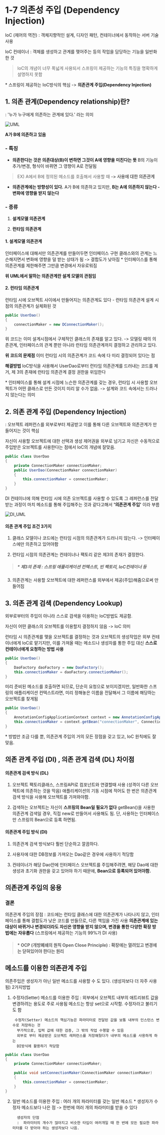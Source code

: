 # 1-7 의존성 주입 (Dependency Injection)
   
IoC (제어의 역전)
 : 객체지향적인 설계, 디자인 패턴, 컨테이너에서 동작하는 서버 기술 사용
 
IoC 컨테이너
 : 객체를 생성하고 관계를 맺어주는 등의 작업을 담당하는 기능을 일반화한 것
  > IoC의 개념이 너무 폭넓게 사용되서 스프링이 제공하는 기능의 특징을 명확하게 설명하지 못함
     
\*  스프링이 제공하는 IoC방식의 핵심 -> __의존관계 주입(Dependency Injection)__ 
    

## 1. 의존 관계(Dependency relationship)란?
 : '누가 누구에게 의존하는 관계에 있다.' 라는 의미

![UML](./img/1-7_UML.jpg)

__A가 B에 의존하고 있음__

### __- 특징__ 
- __의존한다는 것은 의존대상(B)이 변하면 그것이 A에 영향을 미친다는 뜻__
       B의 기능이 추가/변경, 형식이 바뀌면 그 영향이 A로 전달됨 

>EX)  A에서 B에 정의된 메소드를 호출해서 사용할 때 __-> 사용에 대한 의존관계__

- __의존관계에는 방향성이 있다.__
	A가 B에 의존하고 있지만, __B는 A에 의존하지 않는다 - 변화에 영향을 받지 않는다__


### - 종류
1. __설계모델 의존관계__ 

 2. __런타임 의존관계__


#### 1. 설계모델 의존관계

인터페이스에 대해서만 의존관계를 만들어두면 인터페이스 구현 클래스와의 관계는 느슨해지면서
변화에 영향을 덜 받는 상태가 됨 -> 결합도가 낮아짐
\* 인터페이스를 통해 의존관계를 제한해주면 그만큼 변경에서 자유로워짐

__위 UML에서 말하는 의존관계란 설계 모델의 관점임__

#### 2. 런타임 의존관계

런타임 시에 오브젝트 사이에서 만들어지는 의존관계도 있다 - 런타임 의존관계
설계 시점의 의존관계가 실체화된 것

```java
public UserDao()
{
	connectionMaker = new DConnectionMaker();
}
```
위 코드는 이미 설계시점에서 구체적인 클래스의 존재를 알고 있다. 
-> 모델링 때의 의존관계, 인터페이스의 관계 뿐만 아니라 런타임 의존관계까지 결정하고 관리하고 있다.

__위 코드의 문제점__
이미 런타임 시의 의존관계가 코드 속에 다 미리 결정되어 있다는 점

__해결방법__
IoC방식을 사용해서 UserDao로부터 런타임 의존관계를 드러내는 코드를 제거, 제 3의 존재에 런타임 의존관계 결정 권한을 위임한다

 \* 인터페이스를 통해 설계 시점에 느슨한 의존관계를 갖는 경우, 
    런타임 시 사용할 오브젝트가 어떤  클래스로 만든 것이지 미리 알 수가 없음. 
    -> 설계와 코드 속에서는 드러나지 않는다는 의미


## 2. 의존 관계 주입 (Dependency Injection)
: 오브젝트 레퍼런스를 외부로부터 제공받고 이를 통해 다른 오브젝트와 의존관계가 만들어지는 것이 핵심

자신이 사용할 오브젝트에 대한 선택과 생성 제어권을 외부로 넘기고 자신은 수동적으로 주입받은 오브젝트를 사용한다는 점에서 IoC의 개념에 잘맞음.
```java
public class UserDao
{
	private ConnectionMaker connectionMaker;
	public UserDao(ConnectionMaker connectionMaker)
	{
		this.connectionMaker = connectionMaker;
	}
}
```
DI 컨테이너에 의해 런타임 시에 의존 오브젝트를 사용할 수 있도록 그 레퍼런스를 전달받는 과정이
마치 메소드를 통해 주입해주는 것과 같다고해서 __'의존관계 주입'__ 이라 부름

![DI_UML](./img/1-7_DI_UML.jpg)

#### 의존 관계 주입 조건 3가지
1. 클래스 모델이나 코드에는 런타임 시점의 의존관계가 드러나지 않는다.
	-> 인터페이스에만 의존하고 있어야함

2. 런타임 시점의 의존관계는 컨테이너나 팩토리 같은 제3의 존재가 결정한다.
> ##### \* 제3의 존재 : 스프링 애플리케이션 컨텍스트, 빈 팩토리, IoC컨테이너 등 

3. 의존관계는 사용할 오브젝트에 대한 레퍼런스를 외부에서 제공(주입)해줌으로써 만들어짐 


##  3. 의존 관계 검색 (Dependency Lookup)

외부로부터의 주입이 아니라 스스로 검색을 이용하는 IoC방법도 제공함.

자신이 어떤 클래스의 오브젝트를 이용할지 결정하지 않음 -> IoC 의미 

런타임 시 의존관계를 맺을 오브젝트를 결정하는 것과 오브젝트의 생성작업은 외부 컨테이너에게 IoC로 맡기지만,
이를 가져올 때는 메소드나 생성자를 통한 주입 대신 __스스로 컨테이너에게 요청하는 방법 사용__

```java
public UserDao()
{
	DaoFactory daoFactory = new DaoFactory();
	this.connectionMaker = daoFactory.connectionMaker();
}
```
미리 준비된 메소드를 호출하면 되므로, 단순히 요청으로 보이지겠지만, 
일반화한 스프링의 애플리케이션 컨텍스트라면, 미리 정해놓은 이름을 전달해서 그 이름에 해당하는 오브젝트를 찾게됨
```java
public UserDao()
{
	AnnotationConfigApplicationContext context = new AnnotationConfigApplicationContext(DaoFactory.class);
	this.connectionMaker = context.getBean("connectionMaker", ConnectionMaker.class);
}
```

\*  방법만 조금 다를 뿐, 의존관계 주입의 거의 모든 장점을 갖고 있고, IoC 원칙에도 잘 맞음. 



## 의존 관계 주입 (DI) , 의존 관계 검색 (DL) 차이점

#### 의존관계 검색 방식 (DL)
1. 오브젝트 팩토리클래스, 스프링API로 컴포넌트와 연결할때 사용
     (성격이 다른 오브젝트에 의존하는 것을 막음)
    애플리케이션의 기동 시점에 적어도 한 번은 의존관계 검색 방식을 사용해 오브젝트를 가져와야함.
    
2. 검색하는 오브젝트는 자신이 __스프링의 Bean일 필요가 없다__
getBean()을 사용한 의존관계 검색일 경우, 직접 new로 만들어서 사용해도 됨.
단, 사용하는 인터페이스만 스프링의 Bean으로 등록 하면됨.

#### 의존관계 주입 방식 (DI)
 1. 의존관계 검색 방식보다 훨씬 단순하고 깔끔하다.
 
 2. 사용자에 대한 DB정보를 가져오는 Dao같은 경우에 사용하기 적당함
 
 3. 컨테이너가 해당 Dao안에 인터페이스 오브젝트를 주입해주려면, 
 해당 Dao에 대한 생성과 초기화 권한을 갖고 있어야 하기 때문에, __Bean으로 등록되어 있어야함.__


## 의존관계 주입의 응용

### 결론 
의존관계 주입의 장점
: 코드에는 런타임 클래스에 대한 의존관계가 나타나지 않고, 인터페이스를 통해 결합도가 낮은 코드를 만들므로, 다른 책임을 가진 사용 __의존관계에 있는 대상이 바뀌거나 변경되더라도 자신은 영향을 받지 않으며, 변경을 통한 다양한 확장 방법에는 자유롭다__
(스프링에서 제공하는 기능의 99%가 DI 사용) 


 > #### \* OCP (개방폐쇄의 원칙 Open Close Principle)  :  확장에는 열려있고 변경에는 닫혀있어야 한다는 원리

 


## 메소드를 이용한 의존관계 주입
의존주입은 생성자가 아닌 일반 메소드를 사용할 수 도 있다. (생성자보다 더 자주 사용됨)
2가지방법
1. 수정자(Setter) 메소드를 이용한 주입
     : 외부에서 오브젝트 내부의 애트리뷰트 값을 변경하려는 용도로 주로 사용됨
        메소드는 항상 set으로 시작함. 수정자라고 불리기도 함
        
        수정자(Setter) 메소드의 핵심기능은 파라미터로 전달된 값을 보통 내부의 인스턴스 변수로 저장하는 것
         부가적으로, 입력 값에 대한 검증, 그 밖의 작업 수행할 수 있음
         외부로 부터 제공받은 오브젝트 레퍼런스를 저장해뒀다가 내부의 메소드를 사용하게 하는 
         DI방식에 활용하기 적당함

```java
public class UserDao
{
	private ConnectionMaker connectionMaker;
	
	public void setConnectionMaker(ConnectionMaker connectionMaker)
	{
		this.connectionMaker = connectionMaker;
	}
}
```
2. 일반 메소드를 이용한 주입
    : 여러 개의 파라미터를 갖는 일반 메소드 
	     \* 생성자가 수정자 메소드보다 나은 점 -> 한번에 여러 개의 파라미터를 받을 수 있다
             
         생성자의 단점 
         :  파라미터의 개수가 많아지고 비슷한 타입이 여러개일 때 한 번에 모든 필요한 파라미터를 다 받아야 하는 생성자보다 나음. 
             